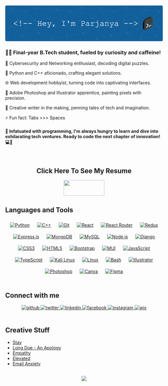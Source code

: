 ![Header](./github-header-image.png)
### <div align="left">👨‍💻 Final-year B.Tech student, fueled by curiosity and caffeine!</div>  
  

🔐 Cybersecurity and Networking enthusiast, decoding digital puzzles.  
  

🐍 Python and C++ aficionado, crafting elegant solutions.  
  

🌐 Web development hobbyist, turning code into captivating interfaces.  
  

🎨 Adobe Photoshop and Illustrator apprentice, painting pixels with precision.  
  

📝 Creative writer in the making, penning tales of tech and imagination.  
  

⚡ Fun fact: Tabs >>> Spaces  
  

#### 🚀 Infatuated with programming, I'm always hungry to learn and dive into exhilarating tech ventures. Ready to code the next chapter of innovation! 💻🌟  
  

<br/>  

<div align = 'center' >
  <h2> Click Here To See My Resume </h2>
 <a href="#" target="_blank">
 <img src="https://img.shields.io/badge/resume-000000?style=for-the-badge&logo=resume&logoColor=white" width="130" height="50" />
 </a>
</div>


## Languages and Tools  
<div align="center">  
<a href="https://www.python.org/" target="_blank"><img style="margin: 10px" src="https://img.shields.io/badge/python-3670A0?style=for-the-badge&logo=python&logoColor=ffdd54" alt="Python" height="35" /></a>  
<a href="https://www.cplusplus.com/" target="_blank"><img style="margin: 10px" src="https://img.shields.io/badge/c++-%2300599C.svg?style=for-the-badge&logo=c%2B%2B&logoColor=white" alt="C++" height="35" /></a>  
<a href="https://github.com/" target="_blank"><img style="margin: 10px" src="https://img.shields.io/badge/git-%23F05033.svg?style=for-the-badge&logo=git&logoColor=white" alt="Git" height="35" /></a>  
<a href="https://reactjs.org/" target="_blank"><img style="margin: 10px" src="https://img.shields.io/badge/react-%2320232a.svg?style=for-the-badge&logo=react&logoColor=%2361DAFB" alt="React" height="35" /></a>  
<a href="https://reactrouter.com/en/main" target="_blank"><img style="margin: 10px" src="https://img.shields.io/badge/React_Router-CA4245?style=for-the-badge&logo=react-router&logoColor=white" alt="React Router" height="35" /></a>  
<a href="https://redux.js.org/" target="_blank"><img style="margin: 10px" src="https://img.shields.io/badge/redux-%23593d88.svg?style=for-the-badge&logo=redux&logoColor=white" alt="Redux" height="35" /></a>  
<a href="https://expressjs.com/" target="_blank"><img style="margin: 10px" src="https://img.shields.io/badge/express.js-%23404d59.svg?style=for-the-badge&logo=express&logoColor=%2361DAFB" alt="Express.js" height="35" /></a>  
<a href="https://www.mongodb.com/" target="_blank"><img style="margin: 10px" src="https://img.shields.io/badge/MongoDB-%234ea94b.svg?style=for-the-badge&logo=mongodb&logoColor=white" alt="MongoDB" height="35" /></a>  
<a href="https://www.mysql.com/" target="_blank"><img style="margin: 10px" src="https://img.shields.io/badge/mysql-%2300f.svg?style=for-the-badge&logo=mysql&logoColor=white" alt="MySQL" height="35" /></a>
<a href="https://nodejs.org/" target="_blank"><img style="margin: 10px" src="https://img.shields.io/badge/node.js-6DA55F?style=for-the-badge&logo=node.js&logoColor=white" alt="Node.js" height="35" /></a>  
<a href="https://www.djangoproject.com/" target="_blank"><img style="margin: 10px" src="https://img.shields.io/badge/django-%23092E20.svg?style=for-the-badge&logo=django&logoColor=white" alt="Django" height="35" /></a>  
<a href="https://www.w3schools.com/css/" target="_blank"><img style="margin: 10px" src="https://img.shields.io/badge/css3-%231572B6.svg?style=for-the-badge&logo=css3&logoColor=white" alt="CSS3" height="35" /></a>  
<a href="https://en.wikipedia.org/wiki/HTML5" target="_blank"><img style="margin: 10px" src="https://img.shields.io/badge/html5-%23E34F26.svg?style=for-the-badge&logo=html5&logoColor=white" alt="HTML5" height="35" /></a>  
<a href="https://getbootstrap.com/docs/3.4/javascript/" target="_blank"><img style="margin: 10px" src="https://img.shields.io/badge/bootstrap-%238511FA.svg?style=for-the-badge&logo=bootstrap&logoColor=white" alt="Bootstrap" height="35" /></a>
<a href="https://mui.com/" target="_blank"><img style="margin: 10px" src="https://img.shields.io/badge/MUI-%230081CB.svg?style=for-the-badge&logo=mui&logoColor=white" alt="MUI" height="35" /></a>
<a href="https://www.javascript.com/" target="_blank"><img style="margin: 10px" src="https://img.shields.io/badge/javascript-%23323330.svg?style=for-the-badge&logo=javascript&logoColor=%23F7DF1E" alt="JavaScript" height="35" /></a>
<a href="https://www.typescriptlang.org/" target="_blank"><img style="margin: 10px" src="https://img.shields.io/badge/typescript-%23007ACC.svg?style=for-the-badge&logo=typescript&logoColor=white" alt="TypeScript" height="35" /></a>
<a href="https://www.kali.org/" target="_blank"><img style="margin: 10px" src="https://img.shields.io/badge/Kali-268BEE?style=for-the-badge&logo=kalilinux&logoColor=white" alt="Kali Linux" height="35" /></a>  
<a href="https://www.linux.org/" target="_blank"><img style="margin: 10px" src="https://img.shields.io/badge/Linux-FCC624?style=for-the-badge&logo=linux&logoColor=black" alt="Linux" height="35" /></a>  
<a href="https://www.gnu.org/software/bash/" target="_blank"><img style="margin: 10px" src="https://img.shields.io/badge/shell_script-%23121011.svg?style=for-the-badge&logo=gnu-bash&logoColor=white" alt="Bash" height="35" /></a>  
<a href="https://www.adobe.com/in/products/illustrator.html" target="_blank"><img style="margin: 10px" src="https://img.shields.io/badge/adobe%20illustrator-%23FF9A00.svg?style=for-the-badge&logo=adobe%20illustrator&logoColor=white" alt="Illustrator" height="35" /></a>  
<a href="https://www.adobe.com/in/products/photoshop.html" target="_blank"><img style="margin: 10px" src="https://img.shields.io/badge/adobe%20photoshop-%2331A8FF.svg?style=for-the-badge&logo=adobe%20photoshop&logoColor=white)" alt="Photoshop" height="35" /></a>  
<a href="https://www.canva.com/" target="_blank"><img style="margin: 10px" src="https://img.shields.io/badge/Canva-%2300C4CC.svg?style=for-the-badge&logo=Canva&logoColor=white" alt="Canva" height="35" /></a>  
<a href="https://www.figma.com/" target="_blank"><img style="margin: 10px" src="https://img.shields.io/badge/figma-%23F24E1E.svg?style=for-the-badge&logo=figma&logoColor=white" alt="Figma" height="35" /></a>  
</div>  

<br/>  


## Connect with me  
<div align="center">
<a href="https://github.com/Jrap-bit" target="_blank">
<img src=https://img.shields.io/badge/github-%2324292e.svg?&style=for-the-badge&logo=github&logoColor=white alt=github style="margin-bottom: 5px;" />
</a>
<a href="https://twitter.com/paarjanya" target="_blank">
<img src=https://img.shields.io/badge/twitter-%2300acee.svg?&style=for-the-badge&logo=twitter&logoColor=white alt=twitter style="margin-bottom: 5px;" />
</a>
<a href="https://linkedin.com/in/parjanyapandey" target="_blank">
<img src=https://img.shields.io/badge/linkedin-%231E77B5.svg?&style=for-the-badge&logo=linkedin&logoColor=white alt=linkedin style="margin-bottom: 5px;" />
</a>
<a href="https://www.facebook.com/paarjanya" target="_blank">
<img src=https://img.shields.io/badge/facebook-%232E87FB.svg?&style=for-the-badge&logo=facebook&logoColor=white alt=facebook style="margin-bottom: 5px;" />
</a>
<a href="https://instagram.com/paarjanya" target="_blank">
<img src=https://img.shields.io/badge/instagram-%23000000.svg?&style=for-the-badge&logo=instagram&logoColor=white alt=instagram style="margin-bottom: 5px;" />
</a>  
<a href="https://elliott1022.wixsite.com/ephemeris" target="_blank">
  <img src=https://img.shields.io/badge/wix-000?style=for-the-badge&logo=wix&logoColor=white alt=wix style="margin-bottom: 5px;"/>
</a>
</div>  
  

<br/>  


## Creative Stuff  
<!-- BLOG-POST-LIST:START -->
- [Stay](https://elliott1022.wixsite.com/ephemeris/post/_stay)
- [Long Due - An Apology](https://elliott1022.wixsite.com/ephemeris/post/long-due-an-apology)
- [Empathy](https://elliott1022.wixsite.com/ephemeris/post/empathy)
- [Elevated](https://elliott1022.wixsite.com/ephemeris/post/elevated)
- [Email Anxiety](https://elliott1022.wixsite.com/ephemeris/post/email-anxiety)
<!-- BLOG-POST-LIST:END -->  

<br/>  

<div align="center"><img src="https://spotify-github-profile.vercel.app/api/view?uid=kmrbww6ac6a72dylxm3w375fu&cover_image=true&theme=default&show_offline=true&background_color=121212&interchange=true&bar_color_cover=true" /></div>
<br />
